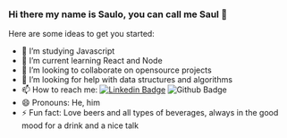 ### Hi there my name is Saulo, you can call me Saul 👋



Here are some ideas to get you started:

- 🔭 I’m studying Javascript
- 🌱 I’m current learning React and Node
- 👯 I’m looking to collaborate on opensource projects
- 🤔 I’m looking for help with data structures and algorithms
- 📫 How to reach me: [![Linkedin Badge](https://img.shields.io/badge/-LinkedIn-blue?style=flat-square&logo=Linkedin&logoColor=white&link=https://www.linkedin.com/in/sauloferreira42/)](https://www.linkedin.com/in/sauloferreira42/)
![Github Badge](https://img.shields.io/badge/-Github-000?style=flat-square&logo=Github&logoColor=white&link=https://github.com/Saul97-arch)
- 😄 Pronouns: He, him
- ⚡ Fun fact: Love beers and all types of beverages, always in the good mood for a drink and a nice talk

